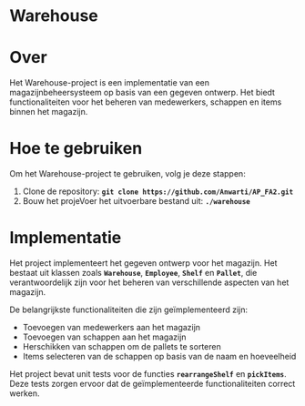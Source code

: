 # Warehouse

# Over

Het Warehouse-project is een implementatie van een magazijnbeheersysteem op basis van een gegeven ontwerp. Het biedt functionaliteiten voor het beheren van medewerkers, schappen en items binnen het magazijn.

# Hoe te gebruiken

Om het Warehouse-project te gebruiken, volg je deze stappen:

1. Clone de repository: **`git clone https://github.com/Anwarti/AP_FA2.git`**
2. Bouw het projeVoer het uitvoerbare bestand uit: **`./warehouse`**

# Implementatie

Het project implementeert het gegeven ontwerp voor het magazijn. Het bestaat uit klassen zoals **`Warehouse`**, **`Employee`**, **`Shelf`** en **`Pallet`**, die verantwoordelijk zijn voor het beheren van verschillende aspecten van het magazijn.

De belangrijkste functionaliteiten die zijn geïmplementeerd zijn:

- Toevoegen van medewerkers aan het magazijn
- Toevoegen van schappen aan het magazijn
- Herschikken van schappen om de pallets te sorteren
- Items selecteren van de schappen op basis van de naam en hoeveelheid

Het project bevat unit tests voor de functies **`rearrangeShelf`** en **`pickItems`**. Deze tests zorgen ervoor dat de geïmplementeerde functionaliteiten correct werken.